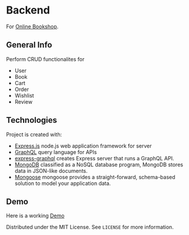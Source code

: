 # Backend

For [Online Bookshop](https://mokukus.netlify.app).

## General Info

Perform CRUD functionalites for

- User
- Book
- Cart
- Order
- Wishlist
- Review

## Technologies

Project is created with:

- [Express.js](http://expressjs.com/) node.js web application framework for server
- [GraphQL](https://graphql.org/) query language for APIs
- [express-graphql](https://graphql.org/graphql-js/express-graphql/) creates Express server that runs a GraphQL API.
- [MongoDB](https://graphql.org/) classified as a NoSQL database program, MongoDB stores data in JSON-like documents.
- [Mongoose](https://mongoosejs.com/) mongoose provides a straight-forward, schema-based solution to model your application data.

## Demo

Here is a working [Demo](https://learngraphqlserver.herokuapp.com/graphql)

Distributed under the MIT License. See `LICENSE` for more information.
